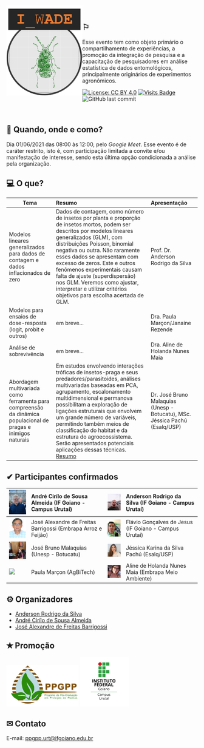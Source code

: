 <img align="left" src="imagens/logo_wade.png" width="200">

<br />

## &#x2690; 
Esse evento tem como objeto primário o compartilhamento de experiências, a promoção da integração de pesquisa e a capacitação de pesquisadores em análise estatística de dados entomológicos, principalmente originários de experimentos agronômicos.

[![License: CC BY 4.0](https://img.shields.io/badge/License-CC%20BY%204.0-lightgrey.svg)](https://creativecommons.org/licenses/by/4.0/)
[![Visits Badge](https://badges.pufler.dev/visits/ppgppurt/wade)](https://ppgppurt.github.io/wade)
![GitHub last commit](https://img.shields.io/github/last-commit/ppgppurt/wade?color=orange&style=flat)

<br />

## &#x1f4dd; Quando, onde e como?
Dia 01/06/2021 das 08:00 às 12:00, pelo *Google Meet*. Esse evento é de caráter restrito, isto é, com participação limitada a convite e/ou manifestação de interesse, sendo esta última opção condicionada a análise pela organização.


## &#x1f4bb; O que?

Tema    |  Resumo                                |  Apresentação
--------|:---------------------------------------|:------------------
Modelos lineares generalizados para dados de contagem e dados inflacionados de zero | Dados de contagem, como número de insetos por planta e proporção de insetos mortos, podem ser descritos por modelos lineares generalizados (GLM), com distribuições Poisson, binomial negativa ou outra. Não raramente esses dados se apresentam com excesso de zeros. Este e outros fenômenos experimentais causam falta de ajuste (superdispersão) nos GLM. Veremos como ajustar, interpretar e utilizar critérios objetivos para escolha acertada de GLM. | Prof. Dr. Anderson Rodrigo da Silva
Modelos para ensaios de dose-resposta (logit, probit e outros) | em breve... | Dra. Paula Marçon/Janaine Rezende
Análise de sobrevivência | em breve... | Dra. Aline de Holanda Nunes Maia
Abordagem multivariada como ferramenta para compreensão da dinâmica populacional de pragas e inimigos naturais | Em estudos envolvendo interações tróficas de insetos-praga e seus predadores/parasitoides, análises multivariadas baseadas em PCA, agrupamento, escalonamento multidimensional e permanova possibilitam a exploração de ligações estruturais que envolvem um grande número de variáveis, permitindo também meios de classificação do habitat e da estrutura do agroecossistema. Serão apresentados potenciais aplicações dessas técnicas. [Resumo](Resumo-Multivariada-BrunoJessica.pdf) | Dr. José Bruno Malaquias (Unesp - Botucatu), MSc. Jéssica Pachú (Esalq/USP)

## &#x2714; Participantes confirmados
 
[<img src="imagens/andre_cirilo.jpg" width="100">](http://lattes.cnpq.br/7511716135317356) | André Cirílo de Sousa Almeida (IF Goiano - Campus Urutaí) | [<img src="imagens/anderson_silva.jpg" width="100">](http://lattes.cnpq.br/3916683240962357) | Anderson Rodrigo da Silva (IF Goiano - Campus Urutaí)
-----------|:------------------------------------------------------|:-----------|:------------------------------------------------------
[<img src="imagens/jose_alexandre.jpg" width="100">](http://lattes.cnpq.br/5377957113836597) | José Alexandre de Freitas Barrigossi (Embrapa Arroz e Feijão) | [<img src="imagens/flavio_goncalves.jpg" width="100">](http://lattes.cnpq.br/7529042187654040) | Flávio Gonçalves de Jesus (IF Goiano - Campus Urutaí)
[<img src="imagens/jose_bruno.jpg" width="100">](http://lattes.cnpq.br/1103370910009848) | José Bruno Malaquias (Unesp - Botucatu) | [<img src="imagens/jessica_pachu.jpg" width="100">](http://lattes.cnpq.br/2656204781354803) | Jéssica Karina da Silva Pachú (Esalq/USP)
[<img src="imagens/paula_marçon.jpg" width="100">](https://www.linkedin.com/in/paulamarcon/) | Paula Marçon (AgBiTech) | [<img src="imagens/aline_maia.jpg" width="100">](http://lattes.cnpq.br/6368988548199178) | Aline de Holanda Nunes Maia (Embrapa Meio Ambiente)

## &#9881; Organizadores
- [Anderson Rodrigo da Silva](mailto:anderson.silva@ifgoiano.edu.br)
- [André Cirílo de Sousa Almeida](mailto:andre.almeida@ifgoiano.edu.br)
- [José Alexandre de Freitas Barrigossi](mailto:jose.barrigossi@embrapa.br)

## &#x272D; Promoção
[<img src="imagens/Logo_PPGPP.png" width="190">](https://sistemas.ifgoiano.edu.br/sgcursos/index.php?id_curso=MQ==&p=pos-graduacao)  [<img src="imagens/Logo_IF.png" width="130">](https://www.ifgoiano.edu.br/home/index.php/urutai)

## &#x2709; Contato
E-mail: <ppgpp.urt@ifgoiano.edu.br>

